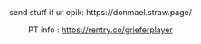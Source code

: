 <div align="center"> 
  send stuff if ur epik: https://donmael.straw.page/

  PT info : https://rentry.co/grieferplayer


